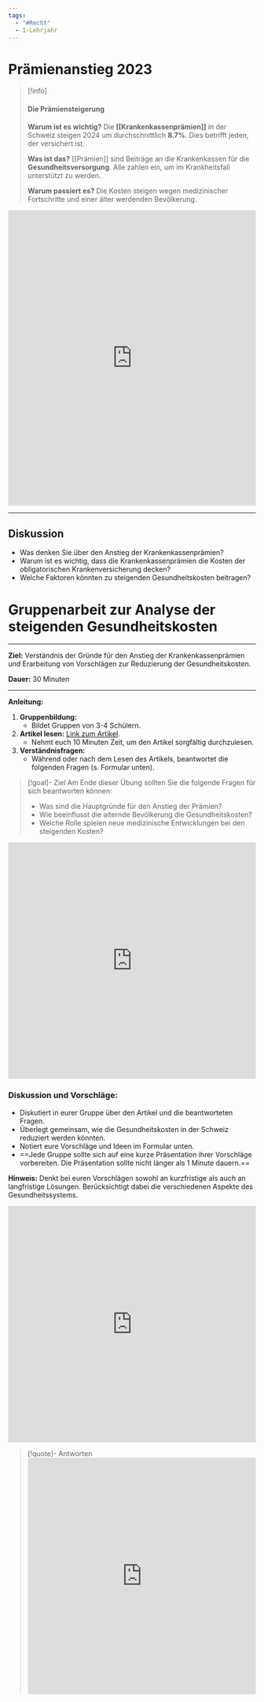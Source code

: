 ```yaml
---
tags:
  - "#Recht"
  - 1-Lehrjahr
---
```

# Prämienanstieg 2023
>[!info]
>#### Die Prämiensteigerung
>**Warum ist es wichtig?** Die **[[Krankenkassenprämien]]** in der Schweiz steigen 2024 um durchschnittlich **8.7%**. Dies betrifft jeden, der versichert ist.
>
>**Was ist das?** [[Prämien]] sind Beiträge an die Krankenkassen für die **Gesundheitsversorgung**. Alle zahlen ein, um im Krankheitsfall unterstützt zu werden.
>
>**Warum passiert es?** Die Kosten steigen wegen medizinischer Fortschritte und einer älter werdenden Bevölkerung.

<iframe width="100%" height="600" src="https://www.youtube.com/embed/Eg8XIVsB1dU?si=nQRJKhHnzUMsLE0u" title="YouTube video player" frameborder="0" allow="accelerometer; autoplay; clipboard-write; encrypted-media; gyroscope; picture-in-picture; web-share" allowfullscreen></iframe>

---
## Diskussion
- Was denken Sie über den Anstieg der Krankenkassenprämien?
- Warum ist es wichtig, dass die Krankenkassenprämien die Kosten der obligatorischen Krankenversicherung decken?
- Welche Faktoren könnten zu steigenden Gesundheitskosten beitragen?

# Gruppenarbeit zur Analyse der steigenden Gesundheitskosten

---

**Ziel:** Verständnis der Gründe für den Anstieg der Krankenkassenprämien und Erarbeitung von Vorschlägen zur Reduzierung der Gesundheitskosten.

**Dauer:** 30 Minuten

---

**Anleitung:**

1. **Gruppenbildung:**
    - Bildet Gruppen von 3-4 Schülern.
2. **Artikel lesen:**
[Link zum Artikel](https://www.bag.admin.ch/bag/de/home/das-bag/aktuell/news/news-26-09-2023.html).
    - Nehmt euch 10 Minuten Zeit, um den Artikel sorgfältig durchzulesen.
3. **Verständnisfragen:**
	- Während oder nach dem Lesen des Artikels, beantwortet die folgenden Fragen (s. Formular unten).
>[!goal]- Ziel 
>Am Ende dieser Übung sollten Sie die folgende Fragen für sich beantworten können:
>- Was sind die Hauptgründe für den Anstieg der Prämien?
>- Wie beeinflusst die alternde Bevölkerung die Gesundheitskosten?
>- Welche Rolle spielen neue medizinische Entwicklungen bei den steigenden Kosten?

<iframe width="100%" height="480px" src="https://forms.microsoft.com/Pages/ResponsePage.aspx?id=3JD3sB8inkC07KJqJT_b3gzhkYlYD0VIpERRWTmitHRUOFlMWFRKMkhaWDVBMkIyREhXQUwwT0Q3UyQlQCNjPTEu&embed=true" frameborder="0" marginwidth="0" marginheight="0" style="border: none; max-width:100%; max-height:100vh" allowfullscreen webkitallowfullscreen mozallowfullscreen msallowfullscreen> </iframe>


### Diskussion und Vorschläge:

 - Diskutiert in eurer Gruppe über den Artikel und die beantworteten Fragen.
 - Überlegt gemeinsam, wie die Gesundheitskosten in der Schweiz reduziert werden könnten.
- Notiert eure Vorschläge und Ideen im Formular unten.
- ==Jede Gruppe sollte sich auf eine kurze Präsentation ihrer Vorschläge vorbereiten. Die Präsentation sollte nicht länger als 1 Minute dauern.==

**Hinweis:** Denkt bei euren Vorschlägen sowohl an kurzfristige als auch an langfristige Lösungen. Berücksichtigt dabei die verschiedenen Aspekte des Gesundheitssystems.

<iframe width="100%" height="480px" src="https://forms.microsoft.com/Pages/ResponsePage.aspx?id=3JD3sB8inkC07KJqJT_b3gzhkYlYD0VIpERRWTmitHRURTFOTVVaNjZVUFM5VEJZNzlSQkozQVJUUiQlQCNjPTEu&embed=true" frameborder="0" marginwidth="0" marginheight="0" style="border: none; max-width:100%; max-height:100vh" allowfullscreen webkitallowfullscreen mozallowfullscreen msallowfullscreen> </iframe>

>[!quote]- Antworten<iframe width="100%" height="480px" src="https://forms.microsoft.com/Pages/AnalysisPage.aspx?AnalyzerToken=4od6ahlyqZZ6Wj3iztx6MovOygJrC0ck&id=3JD3sB8inkC07KJqJT_b3gzhkYlYD0VIpERRWTmitHRURTFOTVVaNjZVUFM5VEJZNzlSQkozQVJUUiQlQCNjPTEu" frameborder="0" marginwidth="0" marginheight="0" style="border: none; max-width:100%; max-height:100vh" allowfullscreen webkitallowfullscreen mozallowfullscreen msallowfullscreen> </iframe>
